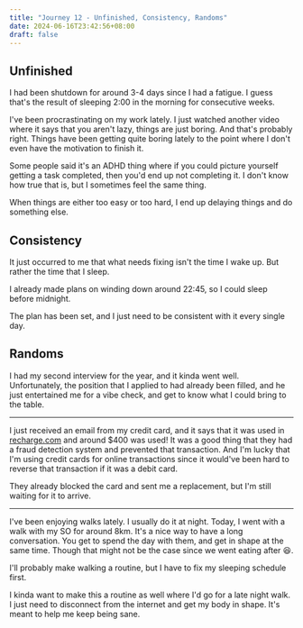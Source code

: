 ```yaml
---
title: "Journey 12 - Unfinished, Consistency, Randoms"
date: 2024-06-16T23:42:56+08:00
draft: false
---
```



## Unfinished

I had been shutdown for around 3-4 days since I had a fatigue. I guess that's the result of sleeping
2:00 in the morning for consecutive weeks.

I've been procrastinating on my work lately. I just watched another video where it says that you
aren't lazy, things are just boring. And that's probably right. Things have been getting quite
boring lately to the point where I don't even have the motivation to finish it.

Some people said it's an ADHD thing where if you could picture yourself getting a task completed,
then you'd end up not completing it. I don't know how true that is, but I sometimes feel the same
thing.

When things are either too easy or too hard, I end up delaying things and do something else.


## Consistency

It just occurred to me that what needs fixing isn't the time I wake up. But rather the time that I
sleep.

I already made plans on winding down around 22:45, so I could sleep before midnight.

The plan has been set, and I just need to be consistent with it every single day.


## Randoms

I had my second interview for the year, and it kinda went well. Unfortunately, the position that I
applied to had already been filled, and he just entertained me for a vibe check, and get to
know what I could bring to the table.

---


I just received an email from my credit card, and it says that it was used in
[recharge.com](https://recharge.com) and around $400 was used! It was a good thing that they had a
fraud detection system and prevented that transaction. And I'm lucky that I'm using credit cards for
online transactions since it would've been hard to reverse that transaction if it was a debit card.


They already blocked the card and sent me a replacement, but I'm still waiting for it to arrive.

---


I've been enjoying walks lately. I usually do it at night. Today, I went with a walk with my SO for
around 8km. It's a nice way to have a long conversation. You get to spend the day with them, and get
in shape at the same time. Though that might not be the case since we went eating after 😆.

I'll probably make walking a routine, but I have to fix my sleeping schedule first.

I kinda want to make this a routine as well where I'd go for a late night walk. I just need to
disconnect from the internet and get my body in shape. It's meant to help me keep being sane.
